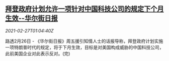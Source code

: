 <!--1614389001000-->
[拜登政府计划允许一项针对中国科技公司的规定下个月生效--华尔街日报](https://cn.reuters.com/article/usa-china-tech-wsj-0226-idCNKBS2AR01W)
------

<div><i>2021-02-27T01:04:40Z</i></div><p>路透2月26日 - 《华尔街日报》周五援引知情人士的话报导称，拜登政府计划实施一项特朗普时代的规定，将于下月生效，目标是对美国构成威胁的中国科技公司，此前美国企业对此表示反对。(完)</p>
